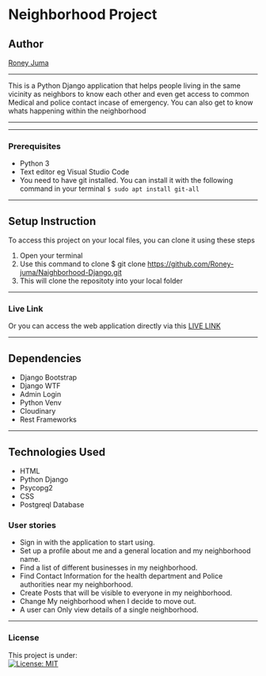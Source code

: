 # Neighborhood Project
## Author
[Roney Juma](https://github.com/Roney-juma)
*****
This is a Python Django application that helps people living in the same vicinity as neighbors to know each other and even get access to common Medical and police contact incase of emergency. You can also get to know whats happening within the neighborhood
*****
*****
### Prerequisites
* Python 3
* Text editor eg Visual Studio Code
* You need to have git installed. You can install it with the following command in your terminal
`$ sudo apt install git-all`
*****
## Setup Instruction
To access this project on your local files, you can clone it using these steps
1. Open your terminal
1. Use this command to clone $ git clone https://github.com/Roney-juma/Naighborhood-Django.git
1. This will clone the repositoty into your local folder
*****
### Live Link
Or you can access the web application directly via this [LIVE LINK](https://neighborsforroney.herokuapp.com/)
******
## Dependencies
* Django Bootstrap
* Django WTF
* Admin Login
* Python Venv
* Cloudinary
* Rest Frameworks
*****
## Technologies Used
* HTML
* Python Django
* Psycopg2
* CSS
* Postgreql Database

### User stories
* Sign in with the application to start using.
* Set up a profile about me and a general location and my neighborhood name.
* Find a list of different businesses in my neighborhood.
* Find Contact Information for the health department and Police authorities near my neighborhood.
* Create Posts that will be visible to everyone in my neighborhood.
* Change My neighborhood when I decide to move out.
* A user can Only view details of a single neighborhood.

*****
### License
This project is under:  
[![License: MIT](https://img.shields.io/badge/License-MIT-yellow.svg)](/LICENSE)
